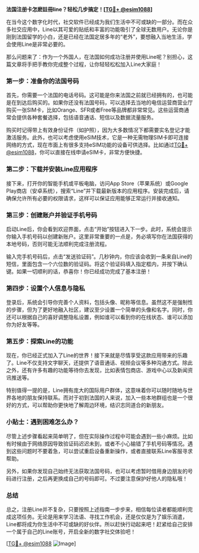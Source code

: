 **法国注册卡怎麽註冊line？轻松几步搞定！[[TG💪+ @esim1088](https://t.me/s/esim1088)]**

在当今这个数字化时代，社交软件已经成为我们生活中不可或缺的一部分。而在众多社交应用中，Line以其可爱的贴纸和丰富的功能吸引了全球无数用户。无论你是刚到法国留学的小白，还是已经在法国定居多年的“老外”，要想融入当地生活，学会使用Line是非常必要的。

那么问题来了：作为一个外国人，在法国如何成功注册并使用Line呢？别担心，这篇文章将手把手教你完成整个过程，让你轻轻松松加入Line大家庭！

### 第一步：准备你的法国号码

首先，你需要一个法国的电话号码。这可能是你来法国之前就已经拥有的，也可能是在到达后购买的。如果你还没有法国号码，可以选择去当地的电信运营商营业厅购买一张SIM卡，比如Orange、SFR或者Free等品牌都非常常见。这些运营商通常会提供各种套餐选择，包括语音通话、短信以及数据流量服务。

购买时记得带上有效身份证件（如护照），因为大多数情况下都需要实名登记才能激活服务。此外，也可以考虑使用eSIM技术，它是一种无需物理SIM卡即可连接网络的方式，现在市面上有很多支持eSIM功能的设备可供选择。比如通过[TG💪+ @esim1088](https://t.me/s/esim1088)，你可以直接在线申请eSIM卡，非常方便快捷。

### 第二步：下载并安装Line应用程序

接下来，打开你的智能手机或平板电脑，访问App Store（苹果系统）或Google Play商店（安卓系统），搜索“Line”并下载最新版本的应用程序。安装完成后，请确保允许所有必要的权限请求，这样可以保证应用能够正常运行并接收通知。

### 第三步：创建账户并验证手机号码

启动Line后，你会看到欢迎界面，点击“开始”按钮进入下一步。此时，系统会提示你输入手机号码以创建新账户。这里非常重要的一点是，务必填写你在法国获得的本地号码，否则可能无法顺利完成注册流程。

输入完手机号码后，点击“发送验证码”。几秒钟内，你应该会收到一条来自Line的短信，里面包含一个六位数的验证码。将这个验证码填入指定框内，并按下确认键。如果一切顺利的话，恭喜你！你已经成功完成了基本注册！

### 第四步：设置个人信息与隐私

登录后，系统会引导你完善个人资料，包括头像、昵称等信息。虽然这不是强制性的步骤，但为了更好地融入社区，建议至少设置一个简单的头像和名字。同时，你还可以根据自己的喜好调整隐私设置，例如谁可以看到你的在线状态、谁可以添加你为好友等等。

### 第五步：探索Line的功能

现在，你已经正式加入了Line的世界！接下来就是尽情享受这款应用带来的乐趣了。Line不仅支持文字聊天，还提供了语音通话、视频会议等多种沟通方式。除此之外，还有许多有趣的功能等待你去发现，比如表情包商店、游戏中心以及新闻资讯推送等。

特别值得一提的是，Line拥有庞大的国际用户群体，这意味着你可以随时随地与世界各地的朋友保持联系。而对于初到法国的人来说，加入一些本地群组也是一个很好的方式，可以帮助你更快地了解周边环境，结识志同道合的新朋友。

### 小贴士：遇到困难怎么办？

尽管上述步骤看起来简单明了，但在实际操作过程中可能会遇到一些小麻烦。比如有时候由于网络原因导致验证码迟迟未到，或者不小心输错了手机号码等情况。遇到这些问题时不要着急，可以尝试重启设备重新操作，或者直接联系Line客服寻求帮助。

另外，如果你发现自己始终无法获取法国号码，也可以考虑暂时借用身边朋友的号码进行注册，之后再更换成自己的号码即可。不过要注意保护好他人的隐私哦！

### 总结

总之，注册Line并不复杂，只要按照上述指南一步步来，相信每位读者都能顺利完成这项任务。无论是用来学习法语、寻找工作机会，还是仅仅是为了娱乐消遣，Line都将成为你生活中不可或缺的好伙伴。所以赶快行动起来吧！赶紧给自己安排一个属于自己的Line账号，开启全新的数字社交体验吧！

[[TG💪+ @esim1088](https://t.me/s/esim1088) ![Image](https://i.postimg.cc/4NQfJmqS/Snipaste-2025-05-13-00-14-12.png)]